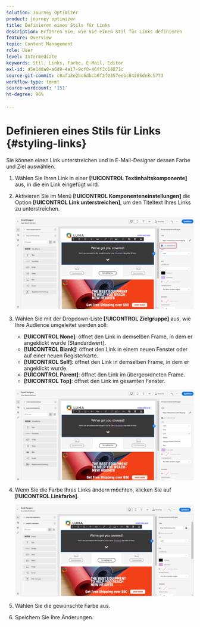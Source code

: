 ```yaml
---
solution: Journey Optimizer
product: journey optimizer
title: Definieren eines Stils für Links
description: Erfahren Sie, wie Sie einen Stil für Links definieren
feature: Overview
topic: Content Management
role: User
level: Intermediate
keywords: Stil, Links, Farbe, E-Mail, Editor
exl-id: d5e148a8-a6d9-4e17-9cf0-46ff3c14871c
source-git-commit: c0afa3e2bc6dbcb0f2f2357eebc04285de8c5773
workflow-type: tm+mt
source-wordcount: '151'
ht-degree: 96%

---
```


# Definieren eines Stils für Links {#styling-links}

Sie können einen Link unterstreichen und in E-Mail-Designer dessen Farbe und Ziel auswählen.

1. Wählen Sie Ihren Link in einer **[!UICONTROL Textinhaltskomponente]** aus, in die ein Link eingefügt wird.

1. Aktivieren Sie im Menü **[!UICONTROL Komponenteneinstellungen]** die Option **[!UICONTROL Link unterstreichen]**, um den Titeltext Ihres Links zu unterstreichen.

   ![](assets/link_1.png)

1. Wählen Sie mit der Dropdown-Liste **[!UICONTROL Zielgruppe]** aus, wie Ihre Audience umgeleitet werden soll:

   * **[!UICONTROL None]**: öffnet den Link in demselben Frame, in dem er angeklickt wurde (Standardwert).
   * **[!UICONTROL Blank]**: öffnet den Link in einem neuen Fenster oder auf einer neuen Registerkarte.
   * **[!UICONTROL Self]**: öffnet den Link in demselben Frame, in dem er angeklickt wurde.
   * **[!UICONTROL Parent]**: öffnet den Link im übergeordneten Frame.
   * **[!UICONTROL Top]**: öffnet den Link im gesamten Fenster.

   ![](assets/link_2.png)

1. Wenn Sie die Farbe Ihres Links ändern möchten, klicken Sie auf **[!UICONTROL Linkfarbe]**.

   ![](assets/link_3.png)

1. Wählen Sie die gewünschte Farbe aus.

1. Speichern Sie Ihre Änderungen.
